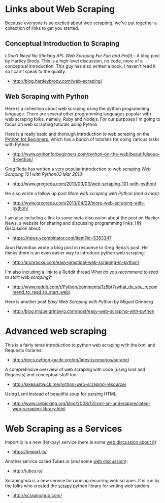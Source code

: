 # Links about Web Scraping

Because everyone is so excited about web scrapting, we've put together a collection of links to get you started.

## Conceptual Introduction to Scraping

*I Don’t Need No Stinking API: Web Scraping For Fun and Profit* - A blog post by Hartley Brody. This is a  high level discussion, no code, more of a conceptual introduction. This guy has also written a book, I haven't read it so I can't speak to the quality.

* http://blog.hartleybrody.com/web-scraping/

## Web Scraping with Python

Here is a collection about web scraping using the python programming language. There are several other programming languages popular with web scraping folks, namely, Ruby and Nodejs. For our purposes I'm going to focus on web scrapting tutorals using Python. 

Here is a really basic and thorough introduction to web scraping on the [Python for Beginners](http://www.pythonforbeginners.com/), which has a bunch of tutorials for doing various tasks with Python.

* http://www.pythonforbeginners.com/python-on-the-web/beautifulsoup-4-python/

Greg Reda has written a very popular introduction to web scraping *Web Scraping 101 with Python03 Mar 2013:*

* http://www.gregreda.com/2013/03/03/web-scraping-101-with-python/

He also wrote a follow up post *More web scraping with Python (and a map):* 

* http://www.gregreda.com/2013/04/29/more-web-scraping-with-python/

I am also including a link to some meta discussion about the post on Hacker News, a website for sharing and discussing programming links.
HN Discussion about:

* https://news.ycombinator.com/item?id=5353347

Arun Ravindran wrote a blog post in response to Greg Reda's post. He thinks there is an even easier way to introduce python web scraping:

* http://arunrocks.com/easy-practical-web-scraping-in-python/

I'm also including a link to a Reddit thread *What do you recommend to read to start web scraping?:*

* http://www.reddit.com/r/Python/comments/1z6bt7/what_do_you_recommend_to_read_to_start_web/


Here is another post *Easy Web Scraping with Python* by Miguel Grinberg

* http://blog.miguelgrinberg.com/post/easy-web-scraping-with-python


# Advanced web scraping

This is a fairly terse introduction to python web scraping with the lxml and Requests libraries:

* http://docs.python-guide.org/en/latest/scenarios/scrape/

A comprehnsive overview of web scraping with code (using lxml and Requests) and conceptual stuff too:

* http://jakeaustwick.me/python-web-scraping-resource/

Using Lxml instead of beautiful soup for parsing HTML:

* http://www.ianbicking.org/blog/2008/12/lxml-an-underappreciated-web-scraping-library.html




# Web Scraping as a Services

Import.io is a new (for-pay) service (here is some [web discussion about it](https://news.ycombinator.com/item?id=7582858))

* https://import.io/

Another service called Tubes.io (and some [web discussion](https://news.ycombinator.com/item?id=6076457
)):

* http://tubes.io/

Scrapinghub is a new service for running recurring web scrapes. It is run by the folks who created the [scrapy](http://scrapy.org/) python library for writing web spiders:

* http://scrapinghub.com/